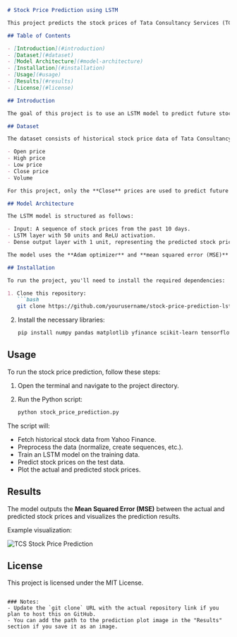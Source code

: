 ```markdown
# Stock Price Prediction using LSTM

This project predicts the stock prices of Tata Consultancy Services (TCS) using a Long Short-Term Memory (LSTM) neural network. The historical stock data is fetched from Yahoo Finance, and predictions are made based on past stock prices.

## Table of Contents

- [Introduction](#introduction)
- [Dataset](#dataset)
- [Model Architecture](#model-architecture)
- [Installation](#installation)
- [Usage](#usage)
- [Results](#results)
- [License](#license)

## Introduction

The goal of this project is to use an LSTM model to predict future stock prices based on past stock data. LSTM networks are well-suited for time-series forecasting because they can learn from previous time steps to improve predictions.

## Dataset

The dataset consists of historical stock price data of Tata Consultancy Services (TCS) from Yahoo Finance, from **January 1, 2010** to **December 31, 2021**. The data includes the following features:

- Open price
- High price
- Low price
- Close price
- Volume

For this project, only the **Close** prices are used to predict future prices.

## Model Architecture

The LSTM model is structured as follows:

- Input: A sequence of stock prices from the past 10 days.
- LSTM layer with 50 units and ReLU activation.
- Dense output layer with 1 unit, representing the predicted stock price.

The model uses the **Adam optimizer** and **mean squared error (MSE)** as the loss function.

## Installation

To run the project, you'll need to install the required dependencies:

1. Clone this repository:
   ```bash
   git clone https://github.com/yourusername/stock-price-prediction-lstm.git
   ```

2. Install the necessary libraries:
   ```bash
   pip install numpy pandas matplotlib yfinance scikit-learn tensorflow
   ```

## Usage

To run the stock price prediction, follow these steps:

1. Open the terminal and navigate to the project directory.

2. Run the Python script:
   ```bash
   python stock_price_prediction.py
   ```

The script will:
- Fetch historical stock data from Yahoo Finance.
- Preprocess the data (normalize, create sequences, etc.).
- Train an LSTM model on the training data.
- Predict stock prices on the test data.
- Plot the actual and predicted stock prices.

## Results

The model outputs the **Mean Squared Error (MSE)** between the actual and predicted stock prices and visualizes the prediction results.

Example visualization:

![TCS Stock Price Prediction](path-to-your-plot-image.png)

## License

This project is licensed under the MIT License.
```

### Notes:
- Update the `git clone` URL with the actual repository link if you plan to host this on GitHub.
- You can add the path to the prediction plot image in the "Results" section if you save it as an image.
  

